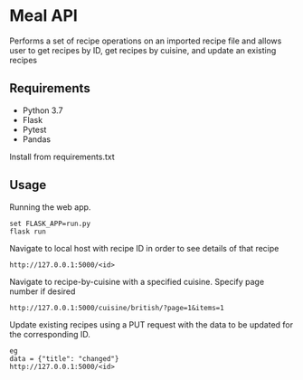 # Meal API

Performs a set of recipe operations on an imported recipe file and allows user
to get recipes by ID, get recipes by cuisine, and update an existing recipes

## Requirements

- Python 3.7
- Flask
- Pytest
- Pandas

Install from requirements.txt


## Usage

Running the web app.

```
set FLASK_APP=run.py
flask run
```
Navigate to local host with recipe ID in order to see details of that recipe
```
http://127.0.0.1:5000/<id>
```


Navigate to recipe-by-cuisine with a specified cuisine.
Specify page number if desired
```
http://127.0.0.1:5000/cuisine/british/?page=1&items=1
```


Update existing recipes using a PUT request with the data to be updated for the corresponding ID.
```
eg
data = {"title": "changed"}
http://127.0.0.1:5000/<id>
```

